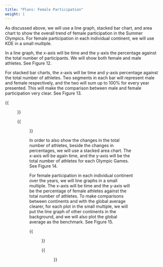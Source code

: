 ```yaml
---
title: "Plans: Female Participation"
weight: 1
---
```

As discussed above, we will use a line graph, stacked bar chart, and area chart to show the overall trend of female participation in the Summer Olympics. For female participation in each individual continent, we will use KDE in a small multiple. 

In a line graph, the x-axis will be time and the y-axis the percentage against the total number of participants. We will show both female and male athletes. See Figure 12.

For stacked bar charts, the x-axis will be time and y-axis percentage against the total number of athletes. Two segments in each bar will represent male and female respectively, and the two will sum up to 100% for every year presented. This will make the comparison between male and female participation very clear. See Figure 13.

{{<figure src="https://raw.githubusercontent.com/hongtaoh/olymvis/master/static/pics/1.png" caption="Figure 12: Line graph for female participation" width="500">}}


{{<figure src="https://raw.githubusercontent.com/hongtaoh/olymvis/master/static/pics/2.png" caption="Figure 13: Stacked bar chart for female participation" width="500">}}


In order to also show the changes in the total number of athletes, beside the changes in percentages, we will use a stacked area chart. The x-axis will be again time, and the y-axis will be the total number of athletes for each Olympic Games. See Figure 14.

For female participation in each individual continent over the years, we will line graphs in a small multiple. The x-axis will be time and the y-axis will be the percentage of female athletes against the total number of athletes. To make comparisons between continents and with the global average clearer, for each plot in the small multiple, we will put the line graph of other continents in the background, and we will also plot the global average as the benchmark. See Figure 15.


{{<figure src="https://raw.githubusercontent.com/hongtaoh/olymvis/master/static/pics/3.png" caption="Figure 14: Staked area chart for female participation" width="500">}}

{{<figure src="https://raw.githubusercontent.com/hongtaoh/olymvis/master/static/pics/4.png" caption="Figure 15: Line graph in small multiple for female participation" width="500">}}